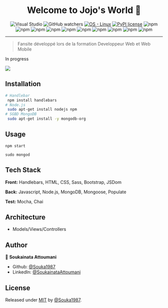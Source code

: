 <h1 align="center">Welcome to Jojo's World  👋</h1>

<div align="center">
 
![Visual Studio](https://img.shields.io/badge/Visual%20Studio-4169E1.svg?style=for-the-badge&logo=visual-studio&logoColor=white&style=social)
![GitHub watchers](https://img.shields.io/github/watchers/Souka1987/jojo-s-fansite?color=crimson&label=github&logo=github&logoColor=crimson&style=social)
[![OS - Linux](https://img.shields.io/badge/OS-Linux-blue?logo=linux&logoColor=white)](https://www.linux.org/ "Go to Linux homepage")
[![PyPI license](https://img.shields.io/pypi/l/ansicolortags.svg)](https://pypi.python.org/pypi/ansicolortags/)
![npm](https://img.shields.io/npm/v/handlebars?color=orange&label=Handlebars&logo=handlebars&logoColor=orange)
![npm](https://img.shields.io/npm/v/node?color=green&label=node&logo=node.js&logoColor=green&style=social)
![npm](https://img.shields.io/npm/v/mongodb?color=green&label=mongodb&logo=mongodb&logoColor=green)
![npm](https://img.shields.io/npm/v/sass?color=pink&label=sass&logo=sass&style=social)
![npm](https://img.shields.io/npm/v/bootstrap?color=purple&label=bootstrap&logo=bootstrap&logoColor=purple&style=social)
![npm](https://img.shields.io/npm/v/mongoose?color=red&label=mongoose&logo=mongoose&logoColor=red)
![npm](https://img.shields.io/npm/v/javascript?color=yellow&label=javascript&logo=javascript&logoColor=yellow&style=social)
![npm](https://img.shields.io/npm/v/mocha?color=brown&label=mocha&logo=mocha&logoColor=brown&style=social)
![npm](https://img.shields.io/npm/v/chai?color=brown&label=chai&logo=chai&logoColor=brown&style=social)
![npm](https://img.shields.io/npm/v/express?color=yellow&label=express&logo=express&logoColor=yellow)
</div>

------------------

> Fansite développé lors de la formation Developpeur Web et Web Mobile

In progress

![](https://us-central1-progress-markdown.cloudfunctions.net/progress/40)

## Installation

```bash
# Handlebar
 npm install handlebars
# Node.js
 sudo apt-get install nodejs npm
# SGBD MongoDB
 sudo apt-get install -y mongodb-org
```

## Usage

```
npm start 

sudo mongod
```

## Tech Stack

**Front:** Handlebars, HTML, CSS, Sass, Bootstrap, JSDom

**Back:** Javascript, Node.js, MongoDB, Mongoose, Populate

**Test:** Mocha, Chai

## Architecture

- Models/Views/Controllers

## Author

👤 **Soukainata Attoumani**

- Github: [@Souka1987](https://github.com/Souka1987)
- LinkedIn: [@SoukainataAttoumani](https://www.linkedin.com/in/soukainata-attoumani-39131b13b/)

## License

Released under [MIT](/LICENSE) by [@Souka1987](https://github.com/Souka1987).
